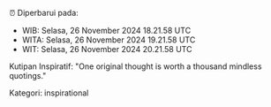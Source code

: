 ⏰ Diperbarui pada:
- WIB: Selasa, 26 November 2024 18.21.58 UTC
- WITA: Selasa, 26 November 2024 19.21.58 UTC
- WIT: Selasa, 26 November 2024 20.21.58 UTC

Kutipan Inspiratif:
"One original thought is worth a thousand mindless quotings."


Kategori: inspirational

